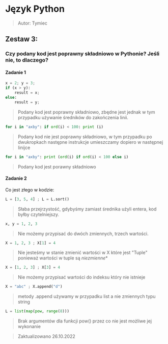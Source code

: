 # Język Python 
<!-- Język wonsz -->
> Autor: Tymiec
## Zestaw 3:

### Czy podany kod jest poprawny składniowo w Pythonie? Jeśli nie, to dlaczego?

#### Zadanie 1

```python
x = 2; y = 3;
if (x > y):
    result = x;
else:
    result = y;
```

> Podany kod jest poprawny składniowo, zbędne jest jednak w tym przypadku używanie średników do zakończenia linii.

```python
for i in "axby": if ord(i) < 100: print (i)
```

> Podany kod nie jest poprawny składniowo, w tym przypadku po dwukropkach następne instrukcje umieszczamy dopiero w następnej linijce

```python
for i in "axby": print (ord(i) if ord(i) < 100 else i)
```

> Podany kod jest porawny składniowo


#### Zadanie 2

Co jest złego w kodzie:
```python
L = [3, 5, 4] ; L = L.sort()
```
> Słaba przejrzystość, gdybyśmy zamiast średnika użyli entera, kod byłby czytelniejszy.

```python
x, y = 1, 2, 3
```

> Nie możemy przypisać do dwóch zmiennych, trzech wartości.

```python
X = 1, 2, 3 ; X[1] = 4
```

> Nie jesteśmy w stanie zmienić wartości w X które jest "Tuple" ponieważ wartości w tuple są *niezmienne**

```python
X = [1, 2, 3] ; X[3] = 4
```

> Nie możemy przypisać wartości do indeksu który nie istnieje

```python
X = "abc" ; X.append("d")
```

> metody .append używamy w przypadku list a nie zmiennych typu string

```python
L = list(map(pow, range(8)))
```

> Brak argumentów dla funkcji pow() przez co nie jest możliwe jej wykonanie

> Zaktualizowano 26.10.2022

